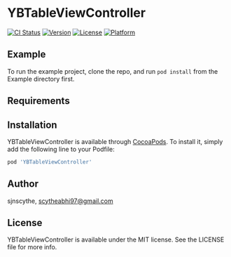 # YBTableViewController

[![CI Status](https://img.shields.io/travis/sjnscythe/YBTableViewController.svg?style=flat)](https://travis-ci.org/sjnscythe/YBTableViewController)
[![Version](https://img.shields.io/cocoapods/v/YBTableViewController.svg?style=flat)](https://cocoapods.org/pods/YBTableViewController)
[![License](https://img.shields.io/cocoapods/l/YBTableViewController.svg?style=flat)](https://cocoapods.org/pods/YBTableViewController)
[![Platform](https://img.shields.io/cocoapods/p/YBTableViewController.svg?style=flat)](https://cocoapods.org/pods/YBTableViewController)

## Example

To run the example project, clone the repo, and run `pod install` from the Example directory first.

## Requirements

## Installation

YBTableViewController is available through [CocoaPods](https://cocoapods.org). To install
it, simply add the following line to your Podfile:

```ruby
pod 'YBTableViewController'
```

## Author

sjnscythe, scytheabhi97@gmail.com

## License

YBTableViewController is available under the MIT license. See the LICENSE file for more info.
